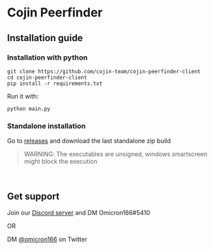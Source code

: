 # Cojin Peerfinder

## Installation guide

### Installation with python
```
git clone https://github.com/cojin-team/cojin-peerfinder-client
cd cojin-peerfinder-client
pip install -r requirements.txt
```

Run it with:
```
python main.py
```

### Standalone installation

Go to [releases](https://github.com/cojin-team/cojin-peerfinder-client/releases/) and download the last standalone zip build

> WARNING: The executables are unsigned, windows smartscreen might block the execution

<br>

## Get support

Join our [Discord server](https://discord.gg/6hJ2b4yQXE) and DM Omicron166#5410

OR

DM [@omicron166](https://twitter.com/omicron166) on Twitter
